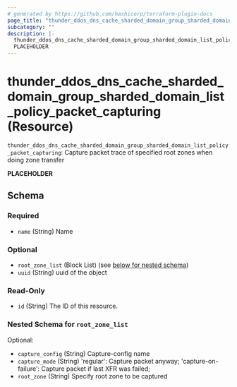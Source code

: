 ```yaml
---
# generated by https://github.com/hashicorp/terraform-plugin-docs
page_title: "thunder_ddos_dns_cache_sharded_domain_group_sharded_domain_list_policy_packet_capturing Resource - terraform-provider-thunder"
subcategory: ""
description: |-
  thunder_ddos_dns_cache_sharded_domain_group_sharded_domain_list_policy_packet_capturing: Capture packet trace of specified root zones when doing zone transfer
  PLACEHOLDER
---
```


# thunder_ddos_dns_cache_sharded_domain_group_sharded_domain_list_policy_packet_capturing (Resource)

`thunder_ddos_dns_cache_sharded_domain_group_sharded_domain_list_policy_packet_capturing`: Capture packet trace of specified root zones when doing zone transfer

__PLACEHOLDER__



<!-- schema generated by tfplugindocs -->
## Schema

### Required

- `name` (String) Name

### Optional

- `root_zone_list` (Block List) (see [below for nested schema](#nestedblock--root_zone_list))
- `uuid` (String) uuid of the object

### Read-Only

- `id` (String) The ID of this resource.

<a id="nestedblock--root_zone_list"></a>
### Nested Schema for `root_zone_list`

Optional:

- `capture_config` (String) Capture-config name
- `capture_mode` (String) 'regular': Capture packet anyway; 'capture-on-failure': Capture packet if last XFR was failed;
- `root_zone` (String) Specify root zone to be captured


